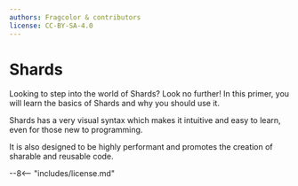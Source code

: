 ```yaml
---
authors: Fragcolor & contributors
license: CC-BY-SA-4.0
---
```


# Shards

Looking to step into the world of Shards? Look no further! In this primer, you will learn the basics of Shards and why you should use it.

Shards has a very visual syntax which makes it intuitive and easy to learn, even for those new to programming.

It is also designed to be highly performant and promotes the creation of sharable and reusable code.

--8<-- "includes/license.md"
